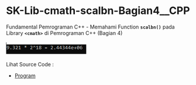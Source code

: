 # SK-Lib-cmath-scalbn-Bagian4__CPP
Fundamental Pemrograman C++ - Memahami Function <code><b>scalbn()</b></code> pada Library <code><b>&lt;cmath></b></code> di Pemrograman C++ (Bagian 4)<br><br>
<img src="https://github.com/RizkyKhapidsyah/SK-Lib-cmath-scalbn-Bagian4__CPP/blob/master/SK-Lib-cmath-scalbn-Bagian4__CPP/result/001.PNG"><br><br>
Lihat Source Code : <br>
- <a href="https://github.com/RizkyKhapidsyah/SK-Lib-cmath-scalbn-Bagian4__CPP/blob/master/SK-Lib-cmath-scalbn-Bagian4__CPP/Source.cpp">Program</a>
